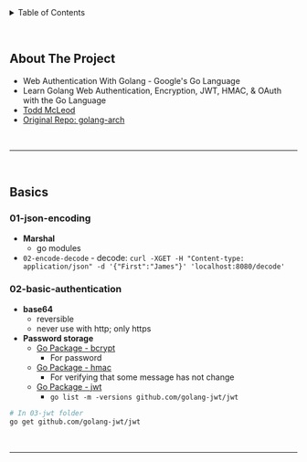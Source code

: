 <details>
  <summary>Table of Contents</summary>
  <ol>
    <li><a href="#about-the-project">About The Project</a></li>
    <li><a href="#basics">Basics</a>
      <ol>
        <li><a href="#01-json-encoding">01-json-encoding</a></li>
        <li><a href="#02-basic-authentication">02-basic-authentication</a></li>
      </ol>
    </li>
  </ol>
</details>

&nbsp;

## About The Project

- Web Authentication With Golang - Google's Go Language
- Learn Golang Web Authentication, Encryption, JWT, HMAC, & OAuth with the Go Language
- [Todd McLeod](https://github.com/GoesToEleven)
- [Original Repo: golang-arch](https://github.com/GoesToEleven/golang-arch)

&nbsp;

---

&nbsp;

## Basics

### 01-json-encoding

- **Marshal**
  - go modules
- `02-encode-decode` - decode: `curl -XGET -H "Content-type: application/json" -d '{"First":"James"}' 'localhost:8080/decode'`

### 02-basic-authentication

- **base64**
  - reversible
  - never use with http; only https
- **Password storage**
  - [Go Package - bcrypt](https://pkg.go.dev/golang.org/x/crypto/bcrypt)
    - For password
  - [Go Package - hmac](https://pkg.go.dev/crypto/hmac)
    - For verifying that some message has not change
  - [Go Package - jwt](https://github.com/golang-jwt/jwt)
    - `go list -m -versions github.com/golang-jwt/jwt`

```sh
# In 03-jwt folder
go get github.com/golang-jwt/jwt
```

&nbsp;

---

&nbsp;
